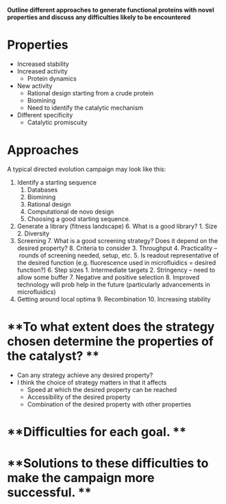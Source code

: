 **Outline different approaches to generate functional proteins with novel properties and discuss any difficulties likely to be encountered**

# **Properties** 
* Increased stability 
* Increased activity
    * Protein dynamics 
* New activity 
    * Rational design starting from a crude protein 
    * Biomining
    * Need to identify the catalytic mechanism  
* Different specificity
    * Catalytic promiscuity 

# **Approaches** 
A typical directed evolution campaign may look like this: 
1. Identify a starting sequence 
    1. Databases
    2. Biomining 
    3. Rational design
    4. Computational de novo design  
    5. Choosing a good starting sequence. 
2. Generate a library (fitness landscape) 
    6. What is a good library? 
        1. Size 
        2. Diversity 
3. Screening 
    7. What is a good screening strategy? Does it depend on the desired property?
    8. Criteria to consider
        3. Throughput 
        4. Practicality – rounds of screening needed, setup, etc. 
        5. Is readout representative of the desired function (e.g. fluorescence used in microfluidics = desired function?) 
        6. Step sizes
            1. Intermediate targets 
            2. Stringency – need to allow some buffer
        7. Negative and positive selection 
        8. Improved technology will prob help in the future (particularly advancements in microfluidics) 
4.  Getting around local optima 
    9. Recombination
    10. Increasing stability 

# **To what extent does the strategy chosen determine the properties of the catalyst? **
* Can any strategy achieve any desired property? 
* I think the choice of strategy matters in that it affects
    * Speed at which the desired property can be reached 
    * Accessibility of the desired property 
    * Combination of the desired property with other properties 

# **Difficulties for each goal.  **

# **Solutions to these difficulties to make the campaign more successful. **
